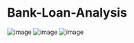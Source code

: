 # Bank-Loan-Analysis
![image](https://github.com/user-attachments/assets/1a992f09-6600-46a7-8d58-5ad630b2537f)
![image](https://github.com/user-attachments/assets/973e9345-de0c-4640-a090-6e1b9cce4aec)
![image](https://github.com/user-attachments/assets/27cf1ac2-a6a2-444f-bb59-4431716e31ef)


